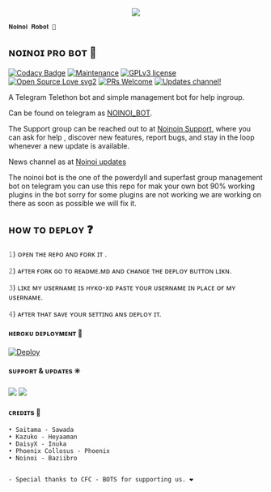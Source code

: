 <p align="center"><a href="https://t.me/NOINOI_BOT"><img src="https://telegra.ph/file/d22126b9843a46dd05aa0.jpg"></a></p>

    𝐍𝐨𝐢𝐧𝐨𝐢 𝐑𝐨𝐛𝐨𝐭 🤖

</p>

## ɴᴏɪɴᴏɪ ᴘʀᴏ ʙᴏᴛ 🤖

[![Codacy Badge](https://api.codacy.com/project/badge/Grade/6141417ceaf84545bab6bd671503df51)](https://app.codacy.com/gh/HYKO-xd/NoinoiRobot?utm_source=github.com&utm_medium=referral&utm_content=HYKO-XD/NoinoiRobot&utm_campaign=Badge_Grade_Settings)  [![Maintenance](https://img.shields.io/badge/Maintained%3F-yes-green.svg)](https://github.com/HYKO-XD/NOINOIROBOT/graphs/commit-activity) [![GPLv3 license](https://img.shields.io/badge/License-GPLv3-blue.svg)](https://perso.crans.org/besson/LICENSE.html) [![Open Source Love svg2](https://badges.frapsoft.com/os/v2/open-source.svg?v=103)](https://github.com/ellerbrock/open-source-badges/) [![PRs Welcome](https://img.shields.io/badge/PRs-welcome-brightgreen.svg?style=flat-square)](https://makeapullrequest.com) [![Updates channel!](https://img.shields.io/badge/Join%20Channel-!-red)](https://t.me/BAZIGARXD)

A Telegram Telethon bot and simple management bot for help ingroup.

Can be found on telegram as [NOINOI_BOT](https://t.me/NOINOI_BOT).

The Support group can be reached out to at [Noinoin Support](https://t.me/CFC_BOT_SUPPORT), where you can ask for help , discover new features, report bugs, and stay in the loop whenever a new update is available. 

News channel as at [Noinoi updates](https://t.me/BAZIGARXD)

The noinoi bot is the one of the powerdyll and superfast group management bot on telegram you can use this repo for mak your own bot 90% working plugins in the bot sorry for some plugins are not working we are working on there as soon as possible we will fix it.

## ʜᴏᴡ ᴛᴏ ᴅᴇᴘʟᴏʏ ❓


𝟷) ᴏᴘᴇɴ ᴛʜᴇ ʀᴇᴘᴏ ᴀɴᴅ ғᴏʀᴋ ɪᴛ . 


𝟸) ᴀғᴛᴇʀ ғᴏʀᴋ ɢᴏ ᴛᴏ ʀᴇᴀᴅᴍᴇ.ᴍᴅ ᴀɴᴅ ᴄʜᴀɴɢᴇ ᴛʜᴇ ᴅᴇᴘʟᴏʏ ʙᴜᴛᴛᴏɴ ʟɪᴋɴ. 


𝟹) ʟɪᴋᴇ ᴍʏ ᴜsᴇʀɴᴀᴍᴇ ɪs ʜʏᴋᴏ-xᴅ ᴘᴀsᴛᴇ ʏᴏᴜʀ ᴜsᴇʀɴᴀᴍᴇ ɪɴ ᴘʟᴀᴄᴇ ᴏғ ᴍʏ ᴜsᴇʀɴᴀᴍᴇ. 


𝟺) ᴀғᴛᴇʀ ᴛʜᴀᴛ sᴀᴠᴇ ʏᴏᴜʀ sᴇᴛᴛɪɴɢ ᴀɴs ᴅᴇᴘʟᴏʏ ɪᴛ. 



#### ʜᴇʀᴏᴋᴜ ᴅᴇᴘʟᴏʏᴍᴇɴᴛ 💜

[![Deploy](https://www.herokucdn.com/deploy/button.svg)](https://heroku.com/deploy?template=https://github.com/HeroxXd/PhantomBot-NoiNoi)


#### sᴜᴘᴘᴏʀᴛ & ᴜᴘᴅᴀᴛᴇs ✳️

<a href="https://t.me/CFC_BOT_SUPPORT"><img src="https://img.shields.io/badge/Join-Group%20Support-blue.svg?style=for-the-badge&logo=Telegram"></a> <a href="https://t.me/BAZIGARXD"><img src="https://img.shields.io/badge/Join-Updates%20Channel-blue.svg?style=for-the-badge&logo=Telegram"></a>

#### ᴄʀᴇᴅɪᴛs 📍
```
• Saitama - Sawada
• Kazuko - Heyaaman
• DaisyX - Inuka
• Phoenix Collosus - Phoenix
• Noinoi - Baziibro
```


```

- Special thanks to CFC - BOTS for supporting us. ❤


```



